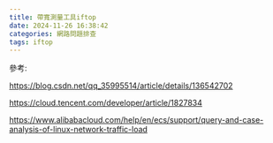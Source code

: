 ```yaml
---
title: 帶寬測量工具iftop
date: 2024-11-26 16:38:42
categories: 網路問題排查
tags: iftop 
---
```




參考:


https://blog.csdn.net/qq_35995514/article/details/136542702

https://cloud.tencent.com/developer/article/1827834


https://www.alibabacloud.com/help/en/ecs/support/query-and-case-analysis-of-linux-network-traffic-load